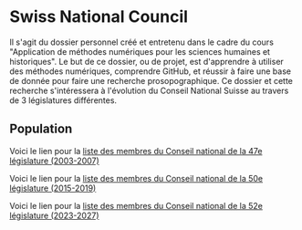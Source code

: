 # Swiss National Council
Il s'agit du dossier personnel créé et entretenu dans le cadre du cours "Application de méthodes numériques pour les sciences humaines et historiques".
Le but de ce dossier, ou de projet, est d'apprendre à utiliser des méthodes numériques, comprendre GitHub, et réussir à faire une base de donnée pour faire une recherche prosopographique.
Ce dossier et cette recherche s'intéressera à l'évolution du Conseil National Suisse au travers de 3 législatures différentes.

## Population
Voici le lien pour la [liste des membres du Conseil national de la 47e législature (2003-2007)](https://fr.wikipedia.org/wiki/Liste_des_membres_du_Conseil_national_suisse_(2003-2007)) 

Voici le lien pour la [liste des membres du Conseil national de la 50e législature (2015-2019)](https://fr.wikipedia.org/wiki/50e_l%C3%A9gislature_de_l%27Assembl%C3%A9e_f%C3%A9d%C3%A9rale_suisse)

Voici le lien pour la [liste des membres du Conseil national de la 52e législature (2023-2027)](https://fr.wikipedia.org/wiki/Liste_des_membres_du_Conseil_national_suisse_(2023-2027)) 
